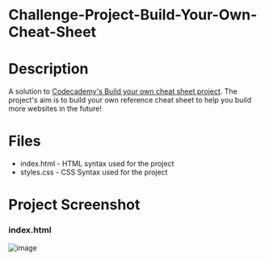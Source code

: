 ﻿# Challenge-Project-Build-Your-Own-Cheat-Sheet
 
# Description
 A solution to [Codecademy's Build your own cheat sheet project](https://www.codecademy.com/paths/front-end-engineer-career-path/tracks/fecp-web-development-fundamentals/modules/fecp-challenge-project-build-your-own-cheat-sheet/projects/independent-project-html-documentation). The project's aim is to build your own reference cheat sheet to help you build more websites in the future!

# Files
* index.html - HTML syntax used for the project
* styles.css - CSS Syntax used for the project

# Project Screenshot
### index.html
![image](https://user-images.githubusercontent.com/24352433/141676718-e59360f7-3365-436d-804c-27d409567750.png)


